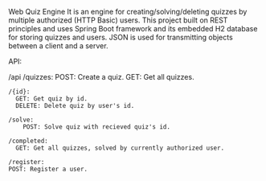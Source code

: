 Web Quiz Engine
It is an engine for creating/solving/deleting quizzes by multiple authorized (HTTP Basic) users. This project built on REST principles and uses Spring Boot framework and its embedded H2 database for storing quizzes and users. JSON is used for transmitting objects between a client and a server.

API:

/api
    /quizzes:
     POST: Create a quiz.
     GET: Get all quizzes.
    
    /{id}:
      GET: Get quiz by id.
      DELETE: Delete quiz by user's id.
      
    /solve:
        POST: Solve quiz with recieved quiz's id.
        
    /completed:
      GET: Get all quizzes, solved by currently authorized user.
      
    /register:
    POST: Register a user.
